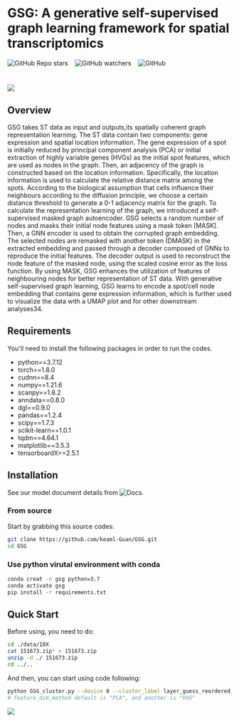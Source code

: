 # GSG: A generative self-supervised graph learning framework for spatial transcriptomics
![GitHub Repo stars](https://img.shields.io/github/stars/keaml-Guan/GSG) &nbsp;&nbsp; ![GitHub watchers](https://img.shields.io/github/watchers/keaml-Guan/GSG) &nbsp;&nbsp; ![GitHub](https://img.shields.io/github/license/keaml-Guan/GSG)
#
![](https://github.com/keaml-Guan/GSG/blob/main/figures/GSG.jpg)
<br>
## Overview

GSG takes ST data as input and outputs,its spatially coherent graph representation learning. The ST data contain two components: gene expression and spatial location information. The gene expression of a spot is initially reduced by principal component analysis (PCA) or  initial extraction of highly variable genes (HVGs) as the initial spot features, which are used as nodes in the graph. Then, an adjacency of the graph is constructed based on the location  information. Specifically, the location information is used to calculate the relative distance matrix among the spots. According to the biological assumption that cells influence their neighbours according to the diffusion principle, we choose a certain distance threshold to generate a 0-1 adjacency matrix for the graph. To calculate the representation learning of the graph, we introduced a self-supervised masked graph autoencoder. GSG selects a random number of nodes and masks their initial node features using a mask token [MASK]. Then, a GNN encoder is used to obtain the corrupted graph embedding. The selected nodes are remasked with another token (DMASK) in the extracted embedding and passed through a decoder composed of GNNs to reproduce the initial features. The decoder output is used to reconstruct the node feature of the masked node, using the scaled cosine error as the loss function. By using MASK, GSG enhances the utilization of features of neighbouring nodes for better representation of ST data. With generative self-supervised graph learning, GSG learns to encode a spot/cell node embedding that contains gene expression information, which is further used to visualize the data with a UMAP plot and for other downstream analyses34.

## Requirements
You'll need to install the following packages in order to run the codes.
* python==3.7.12
* torch==1.8.0
* cudnn==8.4
* numpy==1.21.6
* scanpy==1.8.2
* anndata==0.8.0
* dgl==0.9.0
* pandas==1.2.4
* scipy==1.7.3
* scikit-learn==1.0.1 
* tqdm==4.64.1
* matplotlib==3.5.3
* tensorboardX==2.5.1

## Installation

See our model document details from ![Docs](https://keaml-guan.github.io/GSG/).

### From source
Start by grabbing this source codes:
```sh
git clone https://github.com/keaml-Guan/GSG.git
cd GSG
```
### Use python virutal environment with conda
```sh
conda creat -n gsg python=3.7
conda activate gsg
pip install -r requirements.txt
```
## Quick Start
Before using, you need to do:
```sh
cd ./data/10X
cat 151673.zip* > 151673.zip
unzip -d ./ 151673.zip
cd ../..
```
And then, you can start using code following:
    
```sh
python GSG_cluster.py --device 0 --cluster_label layer_guess_reordered_short --feature_dim_method "PCA"
# feature_dim_method default is "PCA", and another is "HVG"
```


<!--
## Citation
-->

![](https://github.com/keaml-Guan/GSG/blob/main/figures/Result.jpg)
